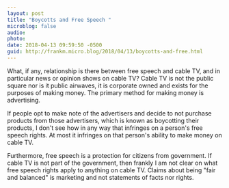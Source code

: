 ```yaml
---
layout: post
title: "Boycotts and Free Speech "
microblog: false
audio: 
photo: 
date: 2018-04-13 09:59:50 -0500
guid: http://frankm.micro.blog/2018/04/13/boycotts-and-free.html
---
```

What, if any, relationship is there between free speech and cable TV, and in particular news or opinion shows on cable TV? Cable TV is not the public square nor is it public airwaves, it is corporate owned and exists for the purposes of making money. The primary method for making money is advertising. 

If people opt to make note of the advertisers and decide to not purchase products from those advertisers, which is known as boycotting their products, I don't see how in any way that infringes on a person's free speech rights. At most it infringes on that person's ability to make money on cable TV. 

Furthermore, free speech is a protection for citizens from government. If cable TV is not part of the government, then frankly I am not clear on what free speech rights apply to anything on cable TV. Claims about being "fair and balanced" is marketing and not statements of facts nor rights.
